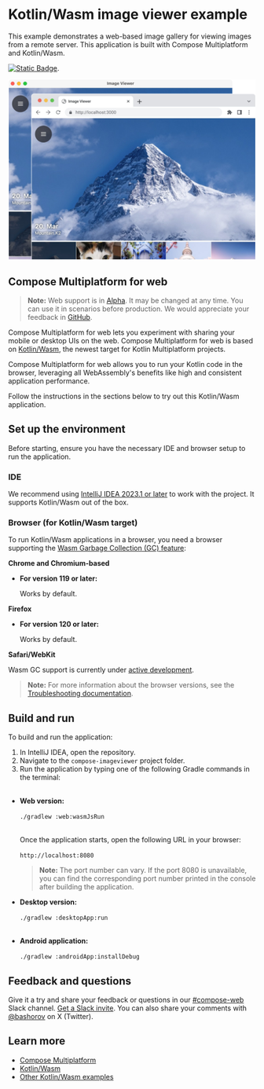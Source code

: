 # Kotlin/Wasm image viewer example

This example demonstrates a web-based image gallery for viewing images from a remote server. This application is built with Compose Multiplatform and Kotlin/Wasm.

[![Static Badge](https://img.shields.io/badge/online%20demo%20%F0%9F%9A%80-6b57ff?style=for-the-badge)](https://zal.im/wasm/iv).

![](screenshots/imageviewer.png)

## Compose Multiplatform for web

> **Note:**
> Web support is in [Alpha](https://kotlinlang.org/docs/components-stability.html). It may be changed at any time. You can use it in scenarios before production.
> We would appreciate your feedback in [GitHub](https://github.com/JetBrains/compose-multiplatform/issues).

Compose Multiplatform for web lets you experiment with sharing your mobile or desktop UIs on the web. Compose Multiplatform for web is based on [Kotlin/Wasm](https://kotl.in/wasm),
the newest target for Kotlin Multiplatform projects. 

Compose Multiplatform for web allows you to run your Kotlin code in the browser, leveraging all WebAssembly's benefits like 
high and consistent application performance.

Follow the instructions in the sections below to try out this Kotlin/Wasm application.

## Set up the environment

Before starting, ensure you have the necessary IDE and browser setup to run the application.

### IDE

We recommend using [IntelliJ IDEA 2023.1 or later](https://www.jetbrains.com/idea/) to work with the project.
It supports Kotlin/Wasm out of the box.

### Browser (for Kotlin/Wasm target)

To run Kotlin/Wasm applications in a browser, you need a browser supporting the [Wasm Garbage Collection (GC) feature](https://github.com/WebAssembly/gc):

**Chrome and Chromium-based**

* **For version 119 or later:**

  Works by default.

**Firefox**

* **For version 120 or later:**

  Works by default.

**Safari/WebKit**

Wasm GC support is currently under
[active development](https://bugs.webkit.org/show_bug.cgi?id=247394).

> **Note:**
> For more information about the browser versions, see the [Troubleshooting documentation](https://kotl.in/wasm_help/).

## Build and run

To build and run the application:

1. In IntelliJ IDEA, open the repository.
2. Navigate to the `compose-imageviewer` project folder.
3. Run the application by typing one of the following Gradle commands in the terminal:
   <br>&nbsp;<br>

* **Web version:**

  `./gradlew :web:wasmJsRun`
  <br>&nbsp;<br>

  Once the application starts, open the following URL in your browser:

  `http://localhost:8080`

  > **Note:**
  > The port number can vary. If the port 8080 is unavailable, you can find the corresponding port number printed in the console
  > after building the application.

* **Desktop version:**

  `./gradlew :desktopApp:run`
  <br>&nbsp;<br>

* **Android application:**

  `./gradlew :androidApp:installDebug`

## Feedback and questions

Give it a try and share your feedback or questions in our [#compose-web](https://slack-chats.kotlinlang.org/c/compose-web) Slack channel.
[Get a Slack invite](https://surveys.jetbrains.com/s3/kotlin-slack-sign-up).
You can also share your comments with [@bashorov](https://twitter.com/bashorov) on X (Twitter).

## Learn more

* [Compose Multiplatform](https://github.com/JetBrains/compose-multiplatform/#compose-multiplatform)
* [Kotlin/Wasm](https://kotl.in/wasm/)
* [Other Kotlin/Wasm examples](https://github.com/Kotlin/kotlin-wasm-examples/tree/main)


